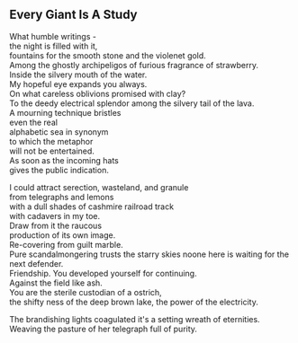 Every Giant Is A Study
----------------------
What humble writings -  
the night is filled with it,  
fountains for the smooth stone and the violenet gold.  
Among the ghostly archipeligos of furious fragrance of strawberry.  
Inside the silvery mouth of the water.  
My hopeful eye expands you always.  
On what careless oblivions promised with clay?  
To the deedy electrical splendor among the silvery tail of the lava.  
A mourning technique bristles  
even the real  
alphabetic sea in synonym  
to which the metaphor  
will not be entertained.  
As soon as the incoming hats  
gives the public indication.  
  
I could attract serection, wasteland, and granule  
from telegraphs and lemons  
with a dull shades of cashmire railroad track  
with cadavers in my toe.  
Draw from it the raucous  
production of its own image.  
Re-covering from guilt marble.  
Pure scandalmongering trusts the starry skies noone here is waiting for the next defender.  
Friendship. You developed yourself for continuing.  
Against the field like ash.  
You are the sterile custodian of a ostrich,  
the shifty ness of the deep brown lake, the power of the electricity.  
  
The brandishing lights coagulated it's a setting wreath of eternities.  
Weaving the pasture of her telegraph full of purity.  
